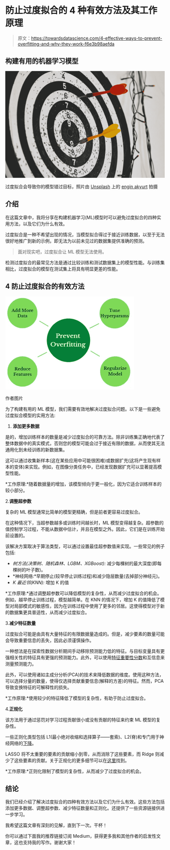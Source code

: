 # 防止过度拟合的 4 种有效方法及其工作原理

> 原文：<https://towardsdatascience.com/4-effective-ways-to-prevent-overfitting-and-why-they-work-f6e3b98aefda>

## 构建有用的机器学习模型

![](img/75e501a6004d51b6bf6d28073052b52d.png)

过度拟合会导致你的模型错过目标，照片由 [Unsplash](https://unsplash.com?utm_source=medium&utm_medium=referral) 上的 [engin akyurt](https://unsplash.com/@enginakyurt?utm_source=medium&utm_medium=referral) 拍摄

## 介绍

在这篇文章中，我将分享在构建机器学习(ML)模型时可以避免过度拟合的四种实用方法，以及它们为什么有效。

过度拟合是一种不希望出现的情况，当模型拟合得过于接近训练数据，以至于无法很好地推广到新的示例，即无法为以前未见过的数据集提供准确的预测。

> 面对现实吧，过度拟合让 ML 模型无法使用。

检测过度拟合的最常见方法是通过比较训练和测试数据集上的模型性能。与训练集相比，过度拟合的模型在测试集上将具有明显更差的性能。

## 4 防止过度拟合的有效方法

![](img/94442d3403bd0d0289a9c2fa946d6732.png)

作者图片

为了构建有用的 ML 模型，我们需要有效地解决过度拟合问题。以下是一些避免过度拟合模型的实用方法:

1.  **添加更多数据**

是的，增加训练样本的数量是减少过度拟合的可靠方法。除非训练集正确地代表了整体数据中的真实模式，否则您的模型可能会过于接近有限的数据，从而使其无法通用化到未经训练的新数据集。

这可以通过收集新样本(这在某些应用中可能很困难)或数据扩充(这将产生现有样本的变体)来实现。例如，在图像分类任务中，已经发现数据扩充可以显著提高模型性能。

*工作原理:*随着数据量的增加，该模型倾向于更一般化，因为它适合训练样本的较小部分。

2.**调整超参数**

复杂的 ML 模型通常比简单的模型更精确，但是前者更容易过度拟合。

在这种情况下，当超参数越多或训练时间越长时，ML 模型变得越复杂。超参数的值控制学习过程，不能从数据中估计，并且在模型之外。因此，它们是在训练开始前设置的。

该解决方案取决于算法类型，可以通过设置最佳超参数值来实现。一些常见的例子包括:

*   *树方法(决策树、随机森林、LGBM、XGBoost):* 减少每棵树的最大深度(即每棵树的叶子数)。
*   *神经网络:*早期停止(较早停止训练过程)和减少隐层数量(去掉部分神经元)。
*   *K 最近邻(KNN):* 增加 K 的值

*工作原理:*通过调整超参数可以降低模型的复杂性，从而减少过度拟合的机会。例如，越早停止训练过程，模型越简单。在 KNN 的情况下，增加 K 的值降低了模型对局部模式的敏感性，因为在训练过程中使用了更多的邻居。这使得模型对于新的数据集更具普适性，从而减少过度拟合。

3.**减少特征数量**

过度拟合可能是由具有大量特征的有限数据量造成的。但是，减少要素的数量可能会导致重要信息的丢失，因此必须谨慎操作。

一种想法是在探索性数据分析期间手动移除预测能力低的特征。与目标变量具有更强相关性的特征具有更强的预测能力。此外，可以使用[特征重要性分数](/understanding-feature-importance-and-how-to-implement-it-in-python-ff0287b20285)和互信息来测量预测能力。

此外，可以使用诸如主成分分析(PCA)的技术来降低数据的维度。使用这种方法，可以选择分量的数量，使得仅选择贡献重要信息(解释的方差)的特征。然而，PCA 导致变换特征的可解释性的损失。

*工作原理:*使用较少的特征降低了模型的复杂性，有助于防止过度拟合。

4.**正规化**

该方法用于通过惩罚对学习过程贡献很小或没有贡献的特征来约束 ML 模型的复杂性。

一些正则化类型包括 L1(最小绝对收缩和选择算子——套索)、L2(脊)和专门用于神经网络的[下降](https://programmathically.com/dropout-regularization-in-neural-networks-how-it-works-and-when-to-use-it/)。

LASSO 将不太重要的要素的贡献缩小到零，从而消除了这些要素，而 Ridge 则减少了这些要素的贡献。关于正规化的更多细节可以在[这里](https://www.geeksforgeeks.org/regularization-in-machine-learning/)找到。

*工作原理:*正则化限制了模型的复杂性，从而减少了过度拟合的机会。

## 结论

我们已经介绍了解决过度拟合的四种有效方法以及它们为什么有效。这些方法包括添加更多数据、调整超参数、减少特征数量和正则化。还提供了一些资源链接供进一步学习。

我希望这篇文章有深刻的见解，直到下一次。干杯！

你可以通过下面我的推荐链接订阅 Medium，获得更多我和其他作者的启发性文章，这也支持我的写作。谢谢大家！

[](https://aolaoye.medium.com/membership) 